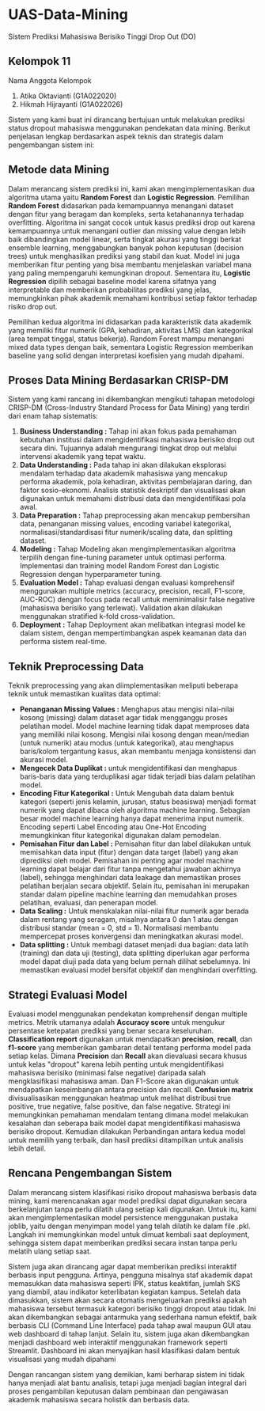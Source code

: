 # UAS-Data-Mining
Sistem Prediksi Mahasiswa Berisiko Tinggi Drop Out (DO)

## Kelompok 11
Nama Anggota Kelompok
1. Atika Oktavianti (G1A022020)
2. Hikmah Hijrayanti (G1A022026)

Sistem yang kami buat ini dirancang bertujuan untuk melakukan prediksi status dropout mahasiswa menggunakan pendekatan data mining. Berikut penjelasan lengkap berdasarkan aspek teknis dan strategis dalam pengembangan sistem ini:

## Metode data Mining
Dalam merancang sistem prediksi ini, kami akan mengimplementasikan dua algoritma utama yaitu **Random Forest** dan **Logistic Regression**. Pemilihan **Random Forest** didasarkan pada kemampuannya menangani dataset dengan fitur yang beragam dan kompleks, serta ketahanannya terhadap overfitting. Algoritma ini sangat cocok untuk kasus prediksi drop out karena kemampuannya untuk menangani outlier dan missing value dengan lebih baik dibandingkan model linear, serta tingkat akurasi yang tinggi berkat ensemble learning, menggabungkan banyak pohon keputusan (decision trees) untuk menghasilkan prediksi yang stabil dan kuat. Model ini juga memberikan fitur penting yang bisa membantu menjelaskan variabel mana yang paling mempengaruhi kemungkinan dropout. Sementara itu, **Logistic Regression** dipilih sebagai baseline model karena sifatnya yang interpretable dan memberikan probabilitas prediksi yang jelas, memungkinkan pihak akademik memahami kontribusi setiap faktor terhadap risiko drop out.

Pemilihan kedua algoritma ini didasarkan pada karakteristik data akademik yang memiliki fitur numerik (GPA, kehadiran, aktivitas LMS) dan kategorikal (area tempat tinggal, status bekerja). Random Forest mampu menangani mixed data types dengan baik, sementara Logistic Regression memberikan baseline yang solid dengan interpretasi koefisien yang mudah dipahami.

## Proses Data Mining Berdasarkan CRISP-DM
Sistem yang kami rancang ini dikembangkan mengikuti tahapan metodologi CRISP-DM (Cross-Industry Standard Process for Data Mining) yang terdiri dari enam tahap sistematis:

1. **Business Understanding :** Tahap ini akan fokus pada pemahaman kebutuhan institusi dalam mengidentifikasi mahasiswa berisiko drop out secara dini. Tujuannya adalah mengurangi tingkat drop out melalui intervensi akademik yang tepat waktu.
2. **Data Understanding :** Pada tahap ini akan dilakukan eksplorasi mendalam terhadap data akademik mahasiswa yang mencakup performa akademik, pola kehadiran, aktivitas pembelajaran daring, dan faktor sosio-ekonomi. Analisis statistik deskriptif dan visualisasi akan digunakan untuk memahami distribusi data dan mengidentifikasi pola awal.
3. **Data Preparation :** Tahap preprocessing akan mencakup pembersihan data, penanganan missing values, encoding variabel kategorikal, normalisasi/standardisasi fitur numerik/scaling data, dan splitting dataset.
4. **Modeling :** Tahap Modeling akan mengimplementasikan algoritma terpilih dengan fine-tuning parameter untuk optimasi performa. Implementasi dan training model Random Forest dan Logistic Regression dengan hyperparameter tuning.
5. **Evaluation Model :** Tahap evaluasi dengan evaluasi komprehensif menggunakan multiple metrics (accuracy, precision, recall, F1-score, AUC-ROC) dengan focus pada recall untuk meminimalisir false negative (mahasiswa berisiko yang terlewat). Validation akan dilakukan menggunakan stratified k-fold cross-validation.
6. **Deployment :** Tahap Deployment akan melibatkan integrasi model ke dalam sistem, dengan mempertimbangkan aspek keamanan data dan performa sistem real-time.

## Teknik Preprocessing Data
Teknik preprocessing yang akan diimplementasikan meliputi beberapa teknik untuk memastikan kualitas data optimal:

* **Penanganan Missing Values :** Menghapus atau mengisi nilai-nilai kosong (missing) dalam dataset agar tidak mengganggu proses pelatihan model. Model machine learning tidak dapat memproses data yang memiliki nilai kosong. Mengisi nilai kosong dengan mean/median (untuk numerik) atau modus (untuk kategorikal), atau menghapus baris/kolom tergantung kasus, akan membantu menjaga konsistensi dan akurasi model.
* **Mengecek Data Duplikat :** untuk mengidentifikasi dan menghapus baris-baris data yang terduplikasi agar tidak terjadi bias dalam pelatihan model.
* **Encoding Fitur Kategorikal :** Untuk Mengubah data dalam bentuk kategori (seperti jenis kelamin, jurusan, status beasiswa) menjadi format numerik yang dapat dibaca oleh algoritma machine learning. Sebagian besar model machine learning hanya dapat menerima input numerik. Encoding seperti Label Encoding atau One-Hot Encoding memungkinkan fitur kategorikal digunakan dalam pemodelan.
* **Pemisahan Fitur dan Label :** Pemisahan fitur dan label dilakukan untuk memisahkan data input (fitur) dengan data target (label) yang akan diprediksi oleh model. Pemisahan ini penting agar model machine learning dapat belajar dari fitur tanpa mengetahui jawaban akhirnya (label), sehingga menghindari data leakage dan memastikan proses pelatihan berjalan secara objektif. Selain itu, pemisahan ini merupakan standar dalam pipeline machine learning dan memudahkan proses pelatihan, evaluasi, dan penerapan model.
* **Data Scaling :** Untuk menskalakan nilai-nilai fitur numerik agar berada dalam rentang yang seragam, misalnya antara 0 dan 1 atau dengan distribusi standar (mean = 0, std = 1). Normalisasi membantu mempercepat proses konvergensi dan meningkatkan akurasi model.
* **Data splitting :** Untuk membagi dataset menjadi dua bagian: data latih (training) dan data uji (testing), data splitting diperlukan agar performa model dapat diuji pada data yang belum pernah dilihat sebelumnya. Ini memastikan evaluasi model bersifat objektif dan menghindari overfitting.

## Strategi Evaluasi Model
Evaluasi model menggunakan pendekatan komprehensif dengan multiple metrics. Metrik utamanya adalah **Accuracy score** untuk mengukur persentase ketepatan prediksi yang benar secara keseluruhan. **Classification report** digunakan untuk mendapatkan **precision**, **recall**, dan **f1-score** yang memberikan gambaran detail tentang performa model pada setiap kelas. Dimana **Precision** dan **Recall** akan dievaluasi secara khusus untuk kelas "dropout" karena lebih penting untuk mengidentifikasi mahasiswa berisiko (minimasi false negative) daripada salah mengklasifikasi mahasiswa aman. Dan F1-Score akan digunakan untuk mendapatkan keseimbangan antara precision dan recall. **Confusion matrix** divisualisasikan menggunakan heatmap untuk melihat distribusi true positive, true negative, false positive, dan false negative. Strategi ini memungkinkan pemahaman mendalam tentang dimana model melakukan kesalahan dan seberapa baik model dapat mengidentifikasi mahasiswa berisiko dropout. Kemudian dilakukan Perbandingan antara kedua model untuk memilih yang terbaik, dan hasil prediksi ditampilkan untuk analisis lebih detail.

## Rencana Pengembangan Sistem
Dalam merancang sistem klasifikasi risiko dropout mahasiswa berbasis data mining, kami merencanakan agar model prediksi dapat digunakan secara berkelanjutan tanpa perlu dilatih ulang setiap kali digunakan. Untuk itu, kami akan mengimplementasikan model persistence menggunakan pustaka joblib, yaitu dengan menyimpan model yang telah dilatih ke dalam file .pkl. Langkah ini memungkinkan model untuk dimuat kembali saat deployment, sehingga sistem dapat memberikan prediksi secara instan tanpa perlu melatih ulang setiap saat.

Sistem juga akan dirancang agar dapat memberikan prediksi interaktif berbasis input pengguna. Artinya, pengguna misalnya staf akademik dapat memasukkan data mahasiswa seperti IPK, status keaktifan, jumlah SKS yang diambil, atau indikator keterlibatan kegiatan kampus. Setelah data dimasukkan, sistem akan secara otomatis mengeluarkan prediksi apakah mahasiswa tersebut termasuk kategori berisiko tinggi dropout atau tidak. Ini akan dikembangkan sebagai antarmuka yang sederhana namun efektif, baik berbasis CLI (Command Line Interface) pada tahap awal maupun GUI atau web dashboard di tahap lanjut. Selain itu, sistem juga akan dikembangkan menjadi dashboard web interaktif menggunakan framework seperti Streamlit. Dashboard ini akan menyajikan hasil klasifikasi dalam bentuk visualisasi yang mudah dipahami

Dengan rancangan sistem yang demikian, kami berharap sistem ini tidak hanya menjadi alat bantu analisis, tetapi juga menjadi bagian integral dari proses pengambilan keputusan dalam pembinaan dan pengawasan akademik mahasiswa secara holistik dan berbasis data.
